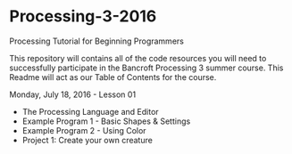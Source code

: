 # Processing-3-2016
Processing Tutorial for Beginning Programmers

This repository will contains all of the code resources you will need to successfully participate in the Bancroft Processing 3 summer course. This Readme will act as our Table of Contents for the course.

Monday, July 18, 2016 - Lesson 01
- The Processing Language and Editor
- Example Program 1 - Basic Shapes & Settings
- Example Program 2 - Using Color
- Project 1: Create your own creature

